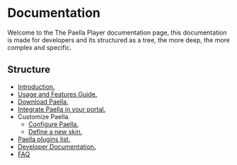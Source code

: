 # Documentation

Welcome to the The Paella Player documentation page, this documentation is made for developers and its structured as a tree, the more deep, the more complex and specific.

## Structure

- [Introduction.](introduction.md)
- [Usage and Features Guide.](usage_guide.md)
- [Download Paella.](download_paella.md)
- [Integrate Paella in your portal.](integrate.md)
- Customize Paella.
    - [Configure Paella.](configure.md)
    - [Define a new skin.](customize_newskin.md)
- [Paella plugins list.](plugins.md)
- [Developer Documentation.](developer/developer.md)
- [FAQ](faq.md)
